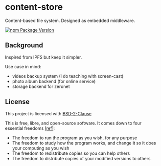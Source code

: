 # content-store

Content-based file system. Designed as embedded middleware.

[![npm Package Version](https://img.shields.io/npm/v/content-store.ts.svg?maxAge=3600)](https://www.npmjs.com/package/content-store.ts)

## Background

Inspired from IPFS but keep it simpler.

Use case in mind:

- videos backup system (I do teaching with screen-cast)
- photo album backend (for online service)
- storage backend for zeronet

## License

This project is licensed with [BSD-2-Clause](./LICENSE)

This is free, libre, and open-source software. It comes down to four essential freedoms [[ref]](https://seirdy.one/2021/01/27/whatsapp-and-the-domestication-of-users.html#fnref:2):

- The freedom to run the program as you wish, for any purpose
- The freedom to study how the program works, and change it so it does your computing as you wish
- The freedom to redistribute copies so you can help others
- The freedom to distribute copies of your modified versions to others

